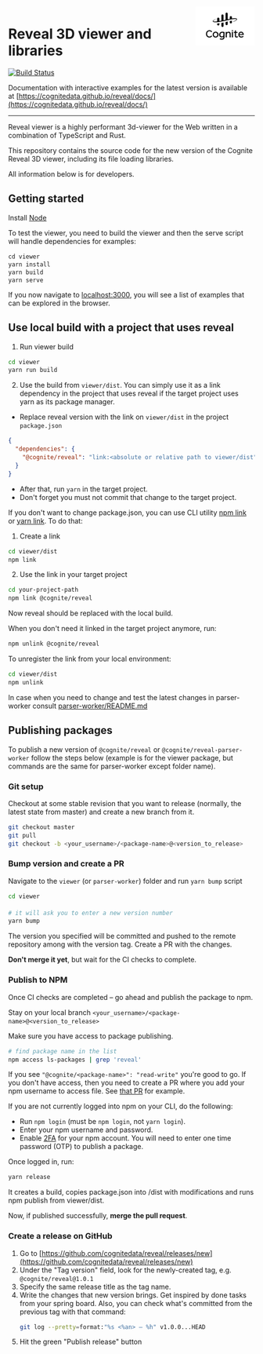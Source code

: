 <a href="https://cognite.com/">
    <img src="./cognite_logo.png" alt="Cognite logo" title="Cognite" align="right" height="80" />
</a>

# Reveal 3D viewer and libraries #

[![Build Status](https://travis-ci.org/cognitedata/reveal.svg?branch=master)](https://travis-ci.org/cognitedata/reveal)

Documentation with interactive examples for the latest version is available at [https://cognitedata.github.io/reveal/docs/](https://cognitedata.github.io/reveal/docs/)

---

Reveal viewer is a highly performant 3d-viewer for the Web written in a combination of TypeScript and Rust.

This repository contains the source code for the new version of the Cognite Reveal 3D viewer,
including its file loading libraries.

All information below is for developers.

## Getting started

Install [Node](https://nodejs.org/en/download/)

To test the viewer, you need to build the viewer and then the serve script will handle dependencies for examples:

```
cd viewer
yarn install
yarn build
yarn serve
```

If you now navigate to [localhost:3000](https://localhost:3000), you will see a list of examples
that can be explored in the browser.

## Use local build with a project that uses reveal

1. Run viewer build

```bash
cd viewer
yarn run build
```

2. Use the build from `viewer/dist`. 
You can simply use it as a link dependency in the project that uses reveal if 
the target project uses yarn as its package manager.

  * Replace reveal version with the link on `viewer/dist` in the project `package.json`
```json
{
  "dependencies": {
    "@cognite/reveal": "link:<absolute or relative path to viewer/dist"
  }
}
```
  * After that, run `yarn` in the target project.
  * Don't forget you must not commit that change to the target project.
    
If you don't want to change package.json, you can use CLI utility [npm link](https://docs.npmjs.com/cli/link)
or [yarn link](https://classic.yarnpkg.com/en/docs/cli/link/). To do that:

1. Create a link

```bash
cd viewer/dist
npm link
``` 

2. Use the link in your target project

```bash
cd your-project-path
npm link @cognite/reveal
```

Now reveal should be replaced with the local build. 

When you don't need it linked in the target project anymore, run:

```bash
npm unlink @cognite/reveal
```

To unregister the link from your local environment:

```bash
cd viewer/dist
npm unlink
```

In case when you need to change and test the latest changes in parser-worker
consult [parser-worker/README.md](parser-worker/README.md)

## Publishing packages

To publish a new version of `@cognite/reveal` or `@cognite/reveal-parser-worker` follow the steps below
(example is for the viewer package, but commands are the same for parser-worker except folder name).

### Git setup

Checkout at some stable revision that you want to release (normally, the latest state from master)
and create a new branch from it. 

```bash
git checkout master
git pull
git checkout -b <your_username>/<package-name>@<version_to_release>
```

### Bump version and create a PR

Navigate to the `viewer` (or `parser-worker`) folder and run `yarn bump` script 

```bash
cd viewer

# it will ask you to enter a new version number
yarn bump
```

The version you specified will be committed and pushed to the remote repository among with the version tag.
Create a PR with the changes.

**Don't merge it yet**, but wait for the CI checks to complete.

### Publish to NPM

Once CI checks are completed – go ahead and publish the package to npm.

Stay on your local branch `<your_username>/<package-name>@<version_to_release>`

Make sure you have access to package publishing.

```bash
# find package name in the list 
npm access ls-packages | grep 'reveal'
``` 

If you see `"@cognite/<package-name>": "read-write"` you're good to go. 
If you don't have access, then you need to create a PR where you add your npm username to access file. See [that PR](https://github.com/cognitedata/terraform-npm/pull/14/files) for example.

If you are not currently logged into npm on your CLI, do the following:
* Run `npm login` (must be `npm login`, not `yarn login`).
* Enter your npm username and password.
* Enable [2FA](https://docs.npmjs.com/configuring-two-factor-authentication) for your npm account. 
    You will need to enter one time password (OTP) to publish a package.

Once logged in, run:

```bash
yarn release
```

It creates a build, copies package.json into /dist with modifications and runs npm publish from viewer/dist.

Now, if published successfully, **merge the pull request**.

### Create a release on GitHub

1. Go to [https://github.com/cognitedata/reveal/releases/new](https://github.com/cognitedata/reveal/releases/new)
1. Under the "Tag version" field, look for the newly-created tag, e.g. `@cognite/reveal@1.0.1`
1. Specify the same release title as the tag name.
1. Write the changes that new version brings. Get inspired by done tasks from your spring board. 
Also, you can check what's committed from the previous tag with that command:
    ```bash
    git log --pretty=format:"%s <%an> – %h" v1.0.0...HEAD
    ```
1. Hit the green "Publish release" button
